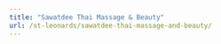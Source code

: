 ```yaml
---
title: "Sawatdee Thai Massage & Beauty"
url: /st-leonards/sawatdee-thai-massage-and-beauty/
---
```

